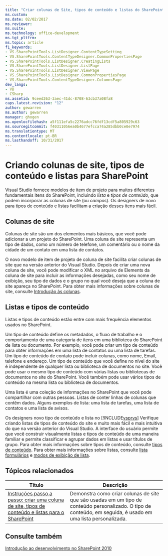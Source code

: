 ```yaml
---
title: "Criar colunas de Site, tipos de conteúdo e listas do SharePoint | Microsoft Docs"
ms.custom: 
ms.date: 02/02/2017
ms.reviewer: 
ms.suite: 
ms.technology: office-development
ms.tgt_pltfrm: 
ms.topic: article
f1_keywords:
- VS.SharePointTools.ListDesigner.ContentTypeSetting
- VS.SharePointTools.ContentTypeDesigner.CommonPropertiesPage
- VS.SharePointTools.ListDesigner.CreatingLists
- VS.SharePointTools.ListDesigner.ListPage
- VS.SharePointTools.ListDesigner.ViewPage
- VS.SharePointTools.ListDesigner.CommonPropertiesPage
- VS.SharePointTools.ContentTypeDesigner.ColumnsPage
dev_langs:
- VB
- CSharp
ms.assetid: 9ceed263-3aec-41dc-8708-63cb37a08fa8
caps.latest.revision: "12"
author: gewarren
ms.author: gewarren
manager: ghogen
ms.openlocfilehash: a5f111efa5c2276adcc76fdf13cdf5a805929c63
ms.sourcegitcommit: f40311056ea0b4677efcca74a285dbb0ce0e7974
ms.translationtype: MT
ms.contentlocale: pt-BR
ms.lasthandoff: 10/31/2017
---
```

# <a name="creating-site-columns-content-types-and-lists-for-sharepoint"></a>Criando colunas de site, tipos de conteúdo e listas para SharePoint
  Visual Studio fornece modelos de item de projeto para muitos diferentes fundamentais itens do SharePoint, incluindo *lista* e *tipos de conteúdo*, que podem incorporar as colunas de site (ou  *campos*). Os designers de novo para tipos de conteúdo e listas facilitam a criação desses itens mais fácil.  
  
## <a name="site-columns"></a>Colunas de site  
 Colunas de site são um dos elementos mais básicos, que você pode adicionar a um projeto do SharePoint. Uma coluna de site representa um tipo de dados, como um número de telefone, um comentário ou o nome da cidade de um contato em uma lista de contatos.  
  
 O novo modelo de item de projeto de coluna de site facilita criar colunas de site que na versão anterior do Visual Studio. Depois de criar uma nova coluna de site, você pode modificar o XML no arquivo de Elements da coluna de site para incluir as informações desejadas, como seu nome de exibição, seu tipo de dados e o grupo no qual você deseja que a coluna de site apareça no SharePoint. Para obter mais informações sobre colunas de site, consulte [Introdução às colunas](http://go.microsoft.com/fwlink/?LinkId=224996).  
  
## <a name="content-types-and-lists"></a>Listas e tipos de conteúdo  
 Listas e tipos de conteúdo estão entre com mais frequência elementos usados no SharePoint.  
  
 Um tipo de conteúdo define os metadados, o fluxo de trabalho e o comportamento de uma categoria de itens em uma biblioteca do SharePoint de lista ou documento. Por exemplo, você pode criar um tipo de conteúdo para obter informações em uma lista de contatos ou uma lista de tarefas. Um tipo de conteúdo de contato pode incluir colunas, como nome, Email, telefone e endereço. Um tipo de conteúdo que você define no nível do site é independente de qualquer lista ou biblioteca de documentos no site. Você pode usar o mesmo tipo de conteúdo com várias listas ou bibliotecas de documentos no site do SharePoint. Você também pode usar vários tipos de conteúdo na mesma lista ou biblioteca de documentos.  
  
 Uma lista é uma coleção de informações no SharePoint que você pode compartilhar com outras pessoas. Listas de conter linhas de colunas que contêm dados. Alguns exemplos de lista: uma lista de tarefas, uma lista de contatos e uma lista de avisos.  
  
 Os designers novo tipo de conteúdo e lista no [!INCLUDE[vsprvs](../sharepoint/includes/vsprvs-md.md)] Verifique criando listas de tipos de conteúdo do site e muito mais fácil e mais intuitiva do que na versão anterior do Visual Studio. A interface do usuário permite que você construir visualmente listas e tipos de conteúdo de uma maneira familiar e permite classificar e agrupar dados em listas e usar títulos de grupo. Para obter mais informações sobre tipos de conteúdo, consulte [tipos de conteúdo](http://go.microsoft.com/fwlink/?LinkId=224997). Para obter mais informações sobre listas, consulte [lista formulários](http://go.microsoft.com/fwlink/?LinkId=224998) e [modos de exibição de lista](http://go.microsoft.com/fwlink/?LinkId=224999).  
  
## <a name="related-topics"></a>Tópicos relacionados  
  
|Título|Descrição|  
|-----------|-----------------|  
|[Instruções passo a passo: criar uma coluna de site, tipos de conteúdo e listas para o SharePoint](../sharepoint/walkthrough-create-a-site-column-content-type-and-list-for-sharepoint.md)|Demonstra como criar colunas de site que são usadas em um tipo de conteúdo personalizado. O tipo de conteúdo, em seguida, é usado em uma lista personalizada.|  
  
## <a name="see-also"></a>Consulte também  
 [Introdução ao desenvolvimento no SharePoint 2010](http://go.microsoft.com/fwlink/?LinkId=225000)  
  
  